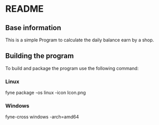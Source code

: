 # README
## Base information
This is a simple Program to calculate the daily balance earn by a shop.

## Building the program
To build and package the program use the following command:
### Linux
fyne package -os linux -icon Icon.png
### Windows
fyne-cross windows -arch=amd64
